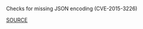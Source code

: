 Checks for missing JSON encoding (CVE-2015-3226)


[SOURCE](https://groups.google.com/d/msg/rubyonrails-security/7VlB_pck3hU/3QZrGIaQW6cJ)